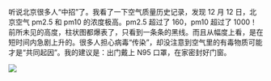 听说北京很多人“中招”了。我看了一下空气质量历史记录，发现 12 月 12 日，北京空气 pm2.5 和 pm10 的浓度极高。pm2.5 超过了 160，pm10 超过了 1000！前所未见的高度，柱状图都爆表了，只看到一条条的黑线。而且从幅度上看，是在短时间内急剧上升的。很多人担心病毒“传染”，却没注意到空气里的有毒物质可能才是“共同起因”。我的建议是：出门戴上 N95 口罩，在家密封好门窗。

<div class="captioned-image-container">

![](https://substackcdn.com/image/fetch/w_1456,c_limit,f_auto,q_auto:good,fl_progressive:steep/https%3A%2F%2Fbucketeer-e05bbc84-baa3-437e-9518-adb32be77984.s3.amazonaws.com%2Fpublic%2Fimages%2Fb2506549-31c7-4c57-8896-3c105f17e5f9_1125x1857.jpeg)

